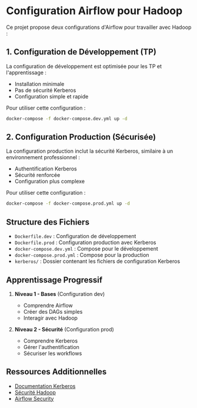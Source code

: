 # Configuration Airflow pour Hadoop

Ce projet propose deux configurations d'Airflow pour travailler avec Hadoop :

## 1. Configuration de Développement (TP)

La configuration de développement est optimisée pour les TP et l'apprentissage :
- Installation minimale
- Pas de sécurité Kerberos
- Configuration simple et rapide

Pour utiliser cette configuration :
```bash
docker-compose -f docker-compose.dev.yml up -d
```

## 2. Configuration Production (Sécurisée)

La configuration production inclut la sécurité Kerberos, similaire à un environnement professionnel :
- Authentification Kerberos
- Sécurité renforcée
- Configuration plus complexe

Pour utiliser cette configuration :
```bash
docker-compose -f docker-compose.prod.yml up -d
```

## Structure des Fichiers

- `Dockerfile.dev` : Configuration de développement
- `Dockerfile.prod` : Configuration production avec Kerberos
- `docker-compose.dev.yml` : Compose pour le développement
- `docker-compose.prod.yml` : Compose pour la production
- `kerberos/` : Dossier contenant les fichiers de configuration Kerberos

## Apprentissage Progressif

1. **Niveau 1 - Bases** (Configuration dev)
   - Comprendre Airflow
   - Créer des DAGs simples
   - Interagir avec Hadoop

2. **Niveau 2 - Sécurité** (Configuration prod)
   - Comprendre Kerberos
   - Gérer l'authentification
   - Sécuriser les workflows

## Ressources Additionnelles

- [Documentation Kerberos](https://web.mit.edu/kerberos/)
- [Sécurité Hadoop](https://hadoop.apache.org/docs/current/hadoop-project-dist/hadoop-common/SecureMode.html)
- [Airflow Security](https://airflow.apache.org/docs/apache-airflow/stable/security/index.html) 
